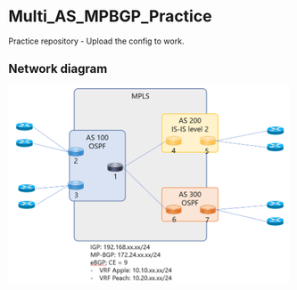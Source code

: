 # Multi_AS_MPBGP_Practice
Practice repository - Upload the config to work. 

## Network diagram
![NWD](./MultiAS_MPBGP_NWD.PNG)
